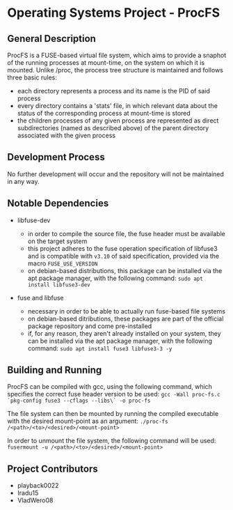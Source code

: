 # Operating Systems Project - ProcFS
## General Description
ProcFS is a FUSE-based virtual file system, which aims to provide a
snaphot of the running processes at mount-time, on the system on which
it is mounted. Unlike /proc, the process tree structure is maintained
and follows three basic rules:
- each directory represents a process and its name is the PID
of said process
- every directory contains a 'stats' file, in which relevant
data about the status of the corresponding process at mount-time is
stored
- the children processes of any given process are represented
as direct subdirectories (named as described above) of the parent 
directory associated with the given process

## Development Process
No further development will occur and the repository will not be
maintained in any way.

## Notable Dependencies
- libfuse-dev
	- in order to compile the source file, the fuse header must
be available on the target system
	- this project adheres to the fuse operation specification
of libfuse3 and is compatible with `v3.10` of said specification,
provided via the macro `FUSE_USE_VERSION`
	- on debian-based distributions, this package can be 
installed via the apt package manager, with the following command: 
`sudo apt install libfuse3-dev`

- fuse and libfuse
	- necessary in order to be able to actually run fuse-based
file systems
	- on debian-based ditributions, these packages are part
of the official package repository and come pre-installed
	- if, for any reason, they aren't already installed on your
system, they can be installed via the apt package manager, with the 
following command: `sudo apt install fuse3 libfuse3-3 -y`

## Building and Running
ProcFS can be compiled with gcc, using the following command, which
specifies the correct fuse header version to be used:
```gcc -Wall proc-fs.c `pkg-config fuse3 --cflags --libs\` -o proc-fs```

The file system can then be mounted by running the compiled executable
with the desired mount-point as an argument:
`./proc-fs /<path>/<to>/<desired>/<mount-point>`

In order to unmount the file system, the following command will be used:
`fusermount -u /<path>/<to>/<desired>/<mount-point>`

## Project Contributors
- playback0022
- Iradu15
- VladWero08
